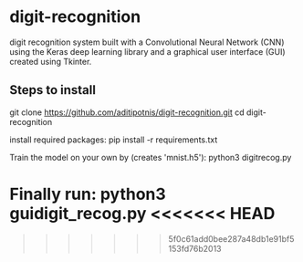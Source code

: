 # digit-recognition

digit recognition system built with a Convolutional Neural Network (CNN) using the Keras deep learning library and a graphical user interface (GUI) created using Tkinter.

## Steps to install

git clone https://github.com/aditipotnis/digit-recognition.git
cd digit-recognition

install required packages:
pip install -r requirements.txt

Train the model on your own by (creates 'mnist.h5'):
python3 digitrecog.py

Finally run:
python3 guidigit_recog.py
<<<<<<< HEAD
=======


>>>>>>> 5f0c61add0bee287a48db1e91bf5153fd76b2013

